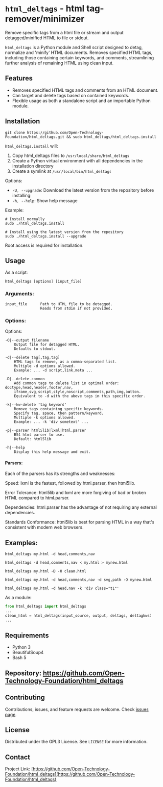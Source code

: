 
# `html_deltags` - html tag-remover/minimizer

Remove specific tags from a html file or stream and output detagged/minified HTML to file or stdout.

`html_deltags` is a Python module and Shell script designed to detag, normalize and 'minify' HTML documents. Removes specified HTML tags, including those containing certain keywords, and comments, streamlining further analysis of remaining HTML using clean input.

## Features
- Removes specified HTML tags and comments from an HTML document.
- Can target and delete tags based on contained keywords.
- Flexible usage as both a standalone script and an importable Python module.

## Installation

    git clone https://github.com/Open-Technology-Foundation/html_deltags.git && sudo html_deltags/html_deltags.install

`html_deltags.install` will:
1. Copy html_deltags files to `/usr/local/share/html_deltags`
2. Create a Python virtual environment with all dependencies in the installation directory
3. Create a symlink at `/usr/local/bin/html_deltags`

Options:
- `-U, --upgrade`: Download the latest version from the repository before installing
- `-h, --help`: Show help message

Example:
```
# Install normally
sudo ./html_deltags.install

# Install using the latest version from the repository
sudo ./html_deltags.install --upgrade
```

Root access is required for installation.

## Usage
  As a script:

    html_deltags [options] [input_file]

### Arguments:

    input_file      Path to HTML file to be detagged.
                    Reads from stdin if not provided.


### Options:

Options:

    -O|--output filename
        Output file for detagged HTML.
        Defaults to stdout.

    -d|--delete tag[,tag,tag]
        HTML tags to remove, as a comma-separated list.
        Multiple -d options allowed.
        Example: ... -d script,link,meta ...
        
    -D|--delete-common
        Add common tags to delete list in optimal order: doctype,head,header,footer,nav,
        iframe,svg,script,style,noscript,comments,path,img,button.
        Equivalent to -d with the above tags in this specific order.

    -k|--kw-delete 'tag keyword'
        Remove tags containing specific keywords.
        Specify tag, space, then pattern/keyword.
        Multiple -k options allowed.
        Example: ... -k 'div sometext' ...

    -p|--parser html5lib|lxml|html.parser
        BS4 html parser to use.
        Default: html5lib

    -h|--help
        Display this help message and exit.


#### Parsers:
  Each of the parsers has its strengths and weaknesses:

  Speed: lxml is the fastest, followed by html.parser, then html5lib.

  Error Tolerance: html5lib and lxml are more forgiving of bad or broken HTML compared to html.parser.

  Dependencies: html.parser has the advantage of not requiring any external dependencies.

  Standards Conformance: html5lib is best for parsing HTML in a way that's consistent with modern web browsers.

## Examples:

    html_deltags my.html -d head,comments,nav

    html_deltags -d head,comments,nav < my.html > mynew.html
    
    html_deltags my.html -D -O clean.html

    html_deltags my.html -d head,comments,nav -d svg,path -O mynew.html

    html_deltags my.html -d head,nav -k 'div class="t1"'

As a module:
```python
from html_deltags import html_deltags
...
clean_html = html_deltags(input_source, output, deltags, deltagkws)
...
```

## Requirements
- Python 3
- BeautifulSoup4
- Bash 5

## Repository: https://github.com/Open-Technology-Foundation/html_deltags


## Contributing
Contributions, issues, and feature requests are welcome. Check [issues page](https://github.com/Open-Technology-Foundation/html_deltags/issues).

## License
Distributed under the GPL3 License. See `LICENSE` for more information.

## Contact
Project Link: [https://github.com/Open-Technology-Foundation/html_deltags](https://github.com/Open-Technology-Foundation/html_deltags)
